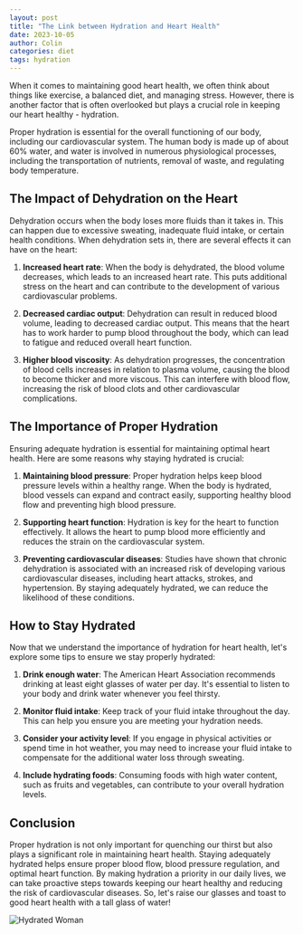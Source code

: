 ```yaml
---
layout: post
title: "The Link between Hydration and Heart Health"
date: 2023-10-05
author: Colin
categories: diet
tags: hydration
---
```


When it comes to maintaining good heart health, we often think about things like exercise, a balanced diet, and managing stress. However, there is another factor that is often overlooked but plays a crucial role in keeping our heart healthy - hydration.

Proper hydration is essential for the overall functioning of our body, including our cardiovascular system. The human body is made up of about 60% water, and water is involved in numerous physiological processes, including the transportation of nutrients, removal of waste, and regulating body temperature.

## The Impact of Dehydration on the Heart

Dehydration occurs when the body loses more fluids than it takes in. This can happen due to excessive sweating, inadequate fluid intake, or certain health conditions. When dehydration sets in, there are several effects it can have on the heart:

1. **Increased heart rate**: When the body is dehydrated, the blood volume decreases, which leads to an increased heart rate. This puts additional stress on the heart and can contribute to the development of various cardiovascular problems.

2. **Decreased cardiac output**: Dehydration can result in reduced blood volume, leading to decreased cardiac output. This means that the heart has to work harder to pump blood throughout the body, which can lead to fatigue and reduced overall heart function.

3. **Higher blood viscosity**: As dehydration progresses, the concentration of blood cells increases in relation to plasma volume, causing the blood to become thicker and more viscous. This can interfere with blood flow, increasing the risk of blood clots and other cardiovascular complications.

## The Importance of Proper Hydration

Ensuring adequate hydration is essential for maintaining optimal heart health. Here are some reasons why staying hydrated is crucial:

1. **Maintaining blood pressure**: Proper hydration helps keep blood pressure levels within a healthy range. When the body is hydrated, blood vessels can expand and contract easily, supporting healthy blood flow and preventing high blood pressure.

2. **Supporting heart function**: Hydration is key for the heart to function effectively. It allows the heart to pump blood more efficiently and reduces the strain on the cardiovascular system.

3. **Preventing cardiovascular diseases**: Studies have shown that chronic dehydration is associated with an increased risk of developing various cardiovascular diseases, including heart attacks, strokes, and hypertension. By staying adequately hydrated, we can reduce the likelihood of these conditions.

## How to Stay Hydrated

Now that we understand the importance of hydration for heart health, let's explore some tips to ensure we stay properly hydrated:

1. **Drink enough water**: The American Heart Association recommends drinking at least eight glasses of water per day. It's essential to listen to your body and drink water whenever you feel thirsty.

2. **Monitor fluid intake**: Keep track of your fluid intake throughout the day. This can help you ensure you are meeting your hydration needs.

3. **Consider your activity level**: If you engage in physical activities or spend time in hot weather, you may need to increase your fluid intake to compensate for the additional water loss through sweating.

4. **Include hydrating foods**: Consuming foods with high water content, such as fruits and vegetables, can contribute to your overall hydration levels.

## Conclusion

Proper hydration is not only important for quenching our thirst but also plays a significant role in maintaining heart health. Staying adequately hydrated helps ensure proper blood flow, blood pressure regulation, and optimal heart function. By making hydration a priority in our daily lives, we can take proactive steps towards keeping our heart healthy and reducing the risk of cardiovascular diseases. So, let's raise our glasses and toast to good heart health with a tall glass of water!

![Hydrated Woman](https://source.unsplash.com/1600x900/?hydration)